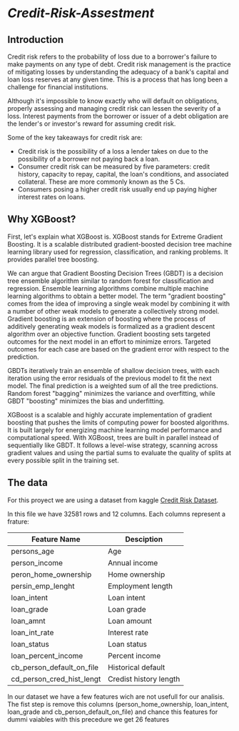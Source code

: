 # *Credit-Risk-Assestment*

## Introduction

Credit risk refers to the probability of loss due to a borrower's failure to make payments on any type of debt. Credit risk management is the practice of mitigating losses by understanding the adequacy of a bank's capital and loan loss reserves at any given time. This is a process that has long been a challenge for financial institutions.

Although it's impossible to know exactly who will default on obligations, properly assessing and managing credit risk can lessen the severity of a loss. Interest payments from the borrower or issuer of a debt obligation are the lender's or investor's reward for assuming credit risk.

Some of the key takeaways for credit risk are:

* Credit risk is the possibility of a loss a lender takes on due to the possibility of a borrower not paying back a loan.
* Consumer credit risk can be measured by five parameters: credit history, capacity to repay, capital, the loan's conditions, and associated collateral. These are more commonly known as the 5 Cs.
* Consumers posing a higher credit risk usually end up paying higher interest rates on loans.

## Why XGBoost?

First, let's explain what XGBoost is. XGBoost stands for Extreme Gradient Boosting. It is a scalable distributed gradient-boosted decision tree machine learning library used for regression, classification, and ranking problems. It provides parallel tree boosting.

We can argue that Gradient Boosting Decision Trees (GBDT) is a decision tree ensemble algorithm similar to random forest for classification and regression. Ensemble learning algorithms combine multiple machine learning algorithms to obtain a better model. The term "gradient boosting" comes from the idea of improving a single weak model by combining it with a number of other weak models to generate a collectively strong model. Gradient boosting is an extension of boosting where the process of additively generating weak models is formalized as a gradient descent algorithm over an objective function. Gradient boosting sets targeted outcomes for the next model in an effort to minimize errors. Targeted outcomes for each case are based on the gradient error with respect to the prediction.

GBDTs iteratively train an ensemble of shallow decision trees, with each iteration using the error residuals of the previous model to fit the next model. The final prediction is a weighted sum of all the tree predictions. Random forest "bagging" minimizes the variance and overfitting, while GBDT "boosting" minimizes the bias and underfitting.

XGBoost is a scalable and highly accurate implementation of gradient boosting that pushes the limits of computing power for boosted algorithms. It is built largely for energizing machine learning model performance and computational speed. With XGBoost, trees are built in parallel instead of sequentially like GBDT. It follows a level-wise strategy, scanning across gradient values and using the partial sums to evaluate the quality of splits at every possible split in the training set.


## The data
For this proyect we are using a dataset from kaggle [Credit Risk Dataset](https://www.kaggle.com/datasets/laotse/credit-risk-dataset).

In this file we have 32581 rows and 12 columns. Each columns represent a frature:

| Feature Name              | Desciption             |
| ------------------------- | ---------------------- |
| persons_age               | Age                    |
| person_income             | Annual income          |
| peron_home_ownership      | Home ownership         |
| persin_emp_lenght         | Employment length      |
| loan_intent               | Loan intent            |
| loan_grade                | Loan grade             |
| loan_amnt                 | Loan amount            |
| loan_int_rate             | Interest rate          |
| loan_status               | Loan status            |
| loan_percent_income       | Percent income         | 
| cb_person_default_on_file | Historical default     |
| cd_person_cred_hist_lengt | Credist history length |


In our dataset we have a few features wich are not usefull for our analisis. The fist step is remove this columns (person_home_ownership, loan_intent, loan_grade and cb_person_default_on_file) and chance this features for dummi vaiables with this precedure we get 26 features
